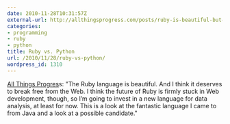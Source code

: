 ```yaml
---
date: 2010-11-28T10:31:57Z
external-url: http://allthingsprogress.com/posts/ruby-is-beautiful-but-im-moving-to-python
categories:
- programming
- ruby
- python
title: Ruby vs. Python
url: /2010/11/28/ruby-vs-python/
wordpress_id: 1310
---
```


<a href="http://allthingsprogress.com/posts/ruby-is-beautiful-but-im-moving-to-python">All Things Progres</a>s: "The Ruby language is beautiful. And I think it deserves to break free from the Web. I think the future of Ruby is firmly stuck in Web development, though, so I’m going to invest in a new language for data analysis, at least for now. This is a look at the fantastic language I came to from Java and a look at a possible candidate."
